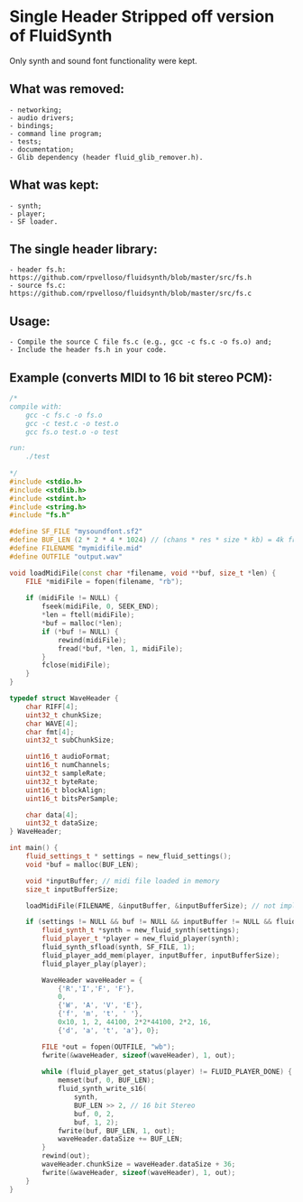 
# Single Header Stripped off version of FluidSynth

Only synth and sound font functionality were kept.

## What was removed:
	- networking;
	- audio drivers;
	- bindings;
	- command line program;
	- tests;
	- documentation;
	- Glib dependency (header fluid_glib_remover.h).

## What was kept:
	- synth;
	- player;
	- SF loader.
	
## The single header library:

	- header fs.h: https://github.com/rpvelloso/fluidsynth/blob/master/src/fs.h
	- source fs.c: https://github.com/rpvelloso/fluidsynth/blob/master/src/fs.c
	
## Usage:

	- Compile the source C file fs.c (e.g., gcc -c fs.c -o fs.o) and;
	- Include the header fs.h in your code.
	
## Example (converts MIDI to 16 bit stereo PCM):

```cpp
/* 
compile with: 
	gcc -c fs.c -o fs.o 
	gcc -c test.c -o test.o 
	gcc fs.o test.o -o test 

run:
	./test
	
*/
#include <stdio.h>
#include <stdlib.h>
#include <stdint.h>
#include <string.h>
#include "fs.h"

#define SF_FILE "mysoundfont.sf2"
#define BUF_LEN (2 * 2 * 4 * 1024) // (chans * res * size * kb) = 4k frames 16bits stereo
#define FILENAME "mymidifile.mid"
#define OUTFILE "output.wav"

void loadMidiFile(const char *filename, void **buf, size_t *len) {
	FILE *midiFile = fopen(filename, "rb");
	
	if (midiFile != NULL) {
		fseek(midiFile, 0, SEEK_END);
		*len = ftell(midiFile);
		*buf = malloc(*len);
		if (*buf != NULL) {
			rewind(midiFile);
			fread(*buf, *len, 1, midiFile);
		}
		fclose(midiFile);
	}
}

typedef struct WaveHeader {
	char RIFF[4];
	uint32_t chunkSize;
	char WAVE[4];
	char fmt[4];
	uint32_t subChunkSize;

	uint16_t audioFormat;
	uint16_t numChannels;
	uint32_t sampleRate;
	uint32_t byteRate;
	uint16_t blockAlign;
	uint16_t bitsPerSample;

	char data[4];
	uint32_t dataSize;
} WaveHeader;

int main() {
	fluid_settings_t * settings = new_fluid_settings();
	void *buf = malloc(BUF_LEN);

	void *inputBuffer; // midi file loaded in memory
	size_t inputBufferSize;

	loadMidiFile(FILENAME, &inputBuffer, &inputBufferSize); // not implemented/shown here

	if (settings != NULL && buf != NULL && inputBuffer != NULL && fluid_is_soundfont(SF_FILE)) {
		fluid_synth_t *synth = new_fluid_synth(settings);
		fluid_player_t *player = new_fluid_player(synth);
		fluid_synth_sfload(synth, SF_FILE, 1);
		fluid_player_add_mem(player, inputBuffer, inputBufferSize);
		fluid_player_play(player);

		WaveHeader waveHeader = {
			{'R','I','F', 'F'}, 
			0, 
			{'W', 'A', 'V', 'E'}, 
			{'f', 'm', 't', ' '}, 
			0x10, 1, 2, 44100, 2*2*44100, 2*2, 16, 
			{'d', 'a', 't', 'a'}, 0};

		FILE *out = fopen(OUTFILE, "wb");
		fwrite(&waveHeader, sizeof(waveHeader), 1, out);
		
		while (fluid_player_get_status(player) != FLUID_PLAYER_DONE) {
			memset(buf, 0, BUF_LEN);
			fluid_synth_write_s16(
				synth,
				BUF_LEN >> 2, // 16 bit Stereo
				buf, 0, 2,
				buf, 1, 2);
			fwrite(buf, BUF_LEN, 1, out);
			waveHeader.dataSize += BUF_LEN;
		}
		rewind(out);
		waveHeader.chunkSize = waveHeader.dataSize + 36;
		fwrite(&waveHeader, sizeof(waveHeader), 1, out);
	}
}
```
